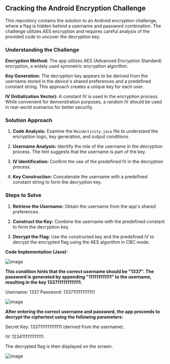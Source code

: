 ## Cracking the Android Encryption Challenge

This repository contains the solution to an Android encryption challenge, where a flag is hidden behind a username and password combination. The challenge utilizes AES encryption and requires careful analysis of the provided code to uncover the decryption key.

### Understanding the Challenge

**Encryption Method:** The app utilizes AES (Advanced Encryption Standard) encryption, a widely used symmetric encryption algorithm.

**Key Generation:** The decryption key appears to be derived from the username stored in the device's shared preferences and a predefined constant string. This approach creates a unique key for each user.

**IV (Initialization Vector):**  A constant IV is used in the encryption process. While convenient for demonstration purposes, a random IV should be used in real-world scenarios for better security.

### Solution Approach

1. **Code Analysis:** Examine the `MainActivity.java` file to understand the encryption logic, key generation, and output conditions.

2. **Username Analysis:** Identify the role of the username in the decryption process. The hint suggests that the username is part of the key.

3. **IV Identification:** Confirm the use of the predefined IV in the decryption process.

4. **Key Construction:** Concatenate the username with a predefined constant string to form the decryption key.

### Steps to Solve

1. **Retrieve the Username:** Obtain the username from the app's shared preferences.

2. **Construct the Key:** Combine the username with the predefined constant to form the decryption key.

3. **Decrypt the Flag:** Use the constructed key and the predefined IV to decrypt the encrypted flag using the AES algorithm in CBC mode.

**Code Implementation (Java):**

![image](https://github.com/user-attachments/assets/50e18ab5-45ef-4110-9d79-84f959eab97e)


**This condition hints that the correct username should be "1337". The password is generated by appending "111111111111" to the username, resulting in the key 1337111111111111.**

Username: 1337
Password: 1337111111111111

![image](https://github.com/user-attachments/assets/4f45342a-0237-4579-933a-1326a9b34796)



**After entering the correct username and password, the app proceeds to decrypt the ciphertext using the following parameters:**

Secret Key: 1337111111111111 (derived from the username).

IV: 1234111111111111.

The decrypted flag is then displayed on the screen.

![image](https://github.com/user-attachments/assets/c3c3104d-a8a9-4c99-abf8-c5acee4fa74b)


